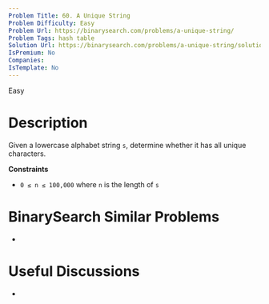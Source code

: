 ```yaml
---
Problem Title: 60. A Unique String
Problem Difficulty: Easy
Problem Url: https://binarysearch.com/problems/a-unique-string/
Problem Tags: hash table
Solution Url: https://binarysearch.com/problems/a-unique-string/solutions/
IsPremium: No
Companies: 
IsTemplate: No
---
```


<span style="color: ;">Easy</span>

# Description

Given a lowercase alphabet string `s`, determine whether it has all unique characters.

**Constraints**
- `0 ≤ n ≤ 100,000` where `n` is the length of `s`

# BinarySearch Similar Problems

- []()

# Useful Discussions

- []()
